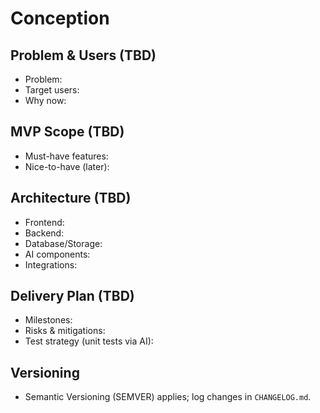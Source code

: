 # Conception

## Problem & Users (TBD)
- Problem:
- Target users:
- Why now:

## MVP Scope (TBD)
- Must-have features:
- Nice-to-have (later):

## Architecture (TBD)
- Frontend:
- Backend:
- Database/Storage:
- AI components:
- Integrations:

## Delivery Plan (TBD)
- Milestones:
- Risks & mitigations:
- Test strategy (unit tests via AI):

## Versioning
- Semantic Versioning (SEMVER) applies; log changes in `CHANGELOG.md`.
